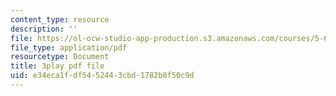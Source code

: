 ```yaml
---
content_type: resource
description: ''
file: https://ol-ocw-studio-app-production.s3.amazonaws.com/courses/5-60-thermodynamics-kinetics-spring-2008/e34eca1fdf5452443cbd1782b8f50c9d_6LYuK8qI0_s.pdf
file_type: application/pdf
resourcetype: Document
title: 3play pdf file
uid: e34eca1f-df54-5244-3cbd-1782b8f50c9d
---
```

